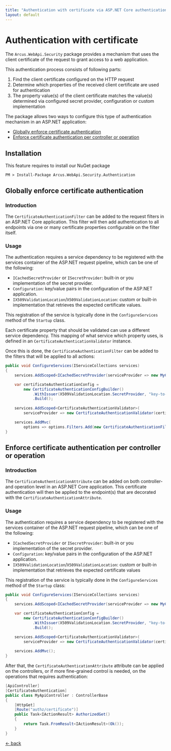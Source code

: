 ```yaml
---
title: "Authentication with certificate via ASP.NET Core authentication filters"
layout: default
---
```


# Authentication with certificate

The `Arcus.WebApi.Security` package provides a mechanism that uses the client certificate of the request to grant access to a web application.

This authentication process consists of following parts:

1. Find the client certificate configured on the HTTP request
2. Determine which properties of the received client certificate are used for authentication
3. The property value(s) of the client certificate matches the value(s) determined via configured secret provider, configuration or custom implementation

The package allows two ways to configure this type of authentication mechanism in an <span>ASP.NET</span> application:
- [Globally enforce certificate authentication](#Globally-enforce-certificate-authentication)
- [Enforce certificate authentication per controller or operation](#Enforce-certificate-authentication-per-controller-or-operation)

## Installation

This feature requires to install our NuGet package

```shell
PM > Install-Package Arcus.WebApi.Security.Authentication
```

## Globally enforce certificate authentication

### Introduction

The `CertificateAuthenticationFilter` can be added to the request filters in an <span>ASP.NET</span> Core application.
This filter will then add authentication to all endpoints via one or many certificate properties configurable on the filter itself.

### Usage

The authentication requires a service dependency to be registered with the services container of the <span>ASP.NET</span> request pipeline, which can be one of the following:
- `ICachedSecretProvider` or `ISecretProvider`: built-in or you implementation of the secret provider.
- `Configuration`: key/value pairs in the configuration of the <span>ASP.NET</span> application.
- `IX509ValidationLocation`/`X509ValidationLocation`: custom or built-in implementation that retrieves the expected certificate values.

This registration of the service is typically done in the `ConfigureServices` method of the `Startup` class.

Each certificate property that should be validated can use a different service dependency. 
This mapping of what service which property uses, is defined in an `CertificateAuthenticationValidator` instance.

Once this is done, the `CertificateAuthenticationFilter` can be added to the filters that will be applied to all actions:

```csharp
public void ConfigureServices(IServiceCollections services)
{
    services.AddScoped<ICachedSecretProvider(serviceProvider => new MyCachedSecretProvider());

    var certificateAuthenticationConfig = 
        new CertificateAuthenticationConfigBuilder()
            .WithIssuer(X509ValidationLocation.SecretProvider, "key-to-certificate-issuer-name")
            .Build();
    
    services.AddScoped<CertificateAuthenticationValidator>(
        serviceProvider => new CertificateAuthenticationValidator(certificateAuthenticationConfig));

    services.AddMvc(
        options => options.Filters.Add(new CertificateAuthenticationFilter()));
}
```

## Enforce certificate authentication per controller or operation

### Introduction

The `CertificateAuthenticationAttribute` can be added on both controller- and operation level in an <span>ASP.NET</span> Core application.
This certificate authentication will then be applied to the endpoint(s) that are decorated with the `CertificateAuthenticationAttribute`.

### Usage

The authentication requires a service dependency to be registered with the services container of the <span>ASP.NET</span> request pipeline, which can be one of the following:
- `ICachedSecretProvider` or `ISecretProvider`: built-in or you implementation of the secret provider.
- `Configuration`: key/value pairs in the configuration of the <span>ASP.NET</span> application.
- `IX509ValidationLocation`/`X509ValidationLocation`: custom or built-in implementation that retrieves the expected certificate values

This registration of the service is typically done in the `ConfigureServices` method of the `Startup` class:

```csharp
public void ConfigureServices(IServiceCollections services)
{
    services.AddScoped<ICachedSecretProvider(serviceProvider => new MyCachedSecretProvider());

    var certificateAuthenticationConfig = 
        new CertificateAuthenticationConfigBuilder()
            .WithIssuer(X509ValidationLocation.SecretProvider, "key-to-certificate-issuer-name")
            .Build();

    services.AddScoped<CertificateAuthenticationValidator>(
        serviceProvider => new CertificateAuthenticationValidator(certificateAuthenticationConfig));
 
    services.AddMvc();
}
```

After that, the `CertificateAuthenticationAttribute` attribute can be applied on the controllers, or if more fine-grained control is needed, on the operations that requires authentication:

```csharp
[ApiController]
[CertificateAuthentication]
public class MyApiController : ControllerBase
{
    [HttpGet]
    [Route("authz/certificate")]
    public Task<IActionResult> AuthorizedGet()
    {
        return Task.FromResult<IActionResult>(Ok());
    }
}
```

[&larr; back](/)
